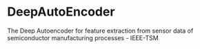 # DeepAutoEncoder
The Deep Autoencoder for feature extraction from sensor data of semiconductor manufacturing processes - IEEE-TSM
